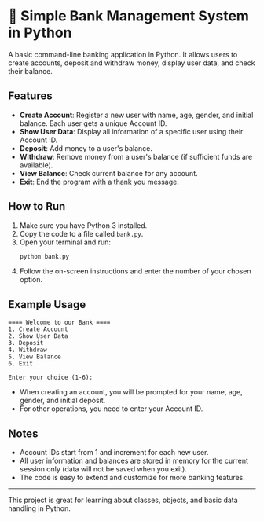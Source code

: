 # 🏦 Simple Bank Management System in Python

A basic command-line banking application in Python. It allows users to create accounts, deposit and withdraw money, display user data, and check their balance.

## Features

- **Create Account**: Register a new user with name, age, gender, and initial balance. Each user gets a unique Account ID.
- **Show User Data**: Display all information of a specific user using their Account ID.
- **Deposit**: Add money to a user's balance.
- **Withdraw**: Remove money from a user's balance (if sufficient funds are available).
- **View Balance**: Check current balance for any account.
- **Exit**: End the program with a thank you message.

## How to Run

1. Make sure you have Python 3 installed.
2. Copy the code to a file called `bank.py`.
3. Open your terminal and run:
   ```bash
   python bank.py
   ```
4. Follow the on-screen instructions and enter the number of your chosen option.

## Example Usage

```
==== Welcome to our Bank ====
1. Create Account
2. Show User Data
3. Deposit
4. Withdraw
5. View Balance
6. Exit

Enter your choice (1-6): 
```

- When creating an account, you will be prompted for your name, age, gender, and initial deposit.
- For other operations, you need to enter your Account ID.

## Notes

- Account IDs start from 1 and increment for each new user.
- All user information and balances are stored in memory for the current session only (data will not be saved when you exit).
- The code is easy to extend and customize for more banking features.

---

This project is great for learning about classes, objects, and basic data handling in Python.
